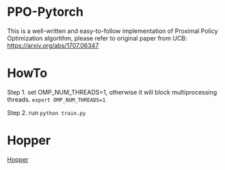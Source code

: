 # PPO-Pytorch
This is a well-written and easy-to-follow implementation of Proximal Policy Optimization algortihm, please refer to original paper
from UCB: https://arxiv.org/abs/1707.06347

# HowTo

Step 1. set OMP_NUM_THREADS=1, otherwise it will block multiprocessing threads.
`export OMP_NUM_THREADS=1`

Step 2. run
`python train.py`


# Hopper
[Hopper](res/Hopper.gif)
